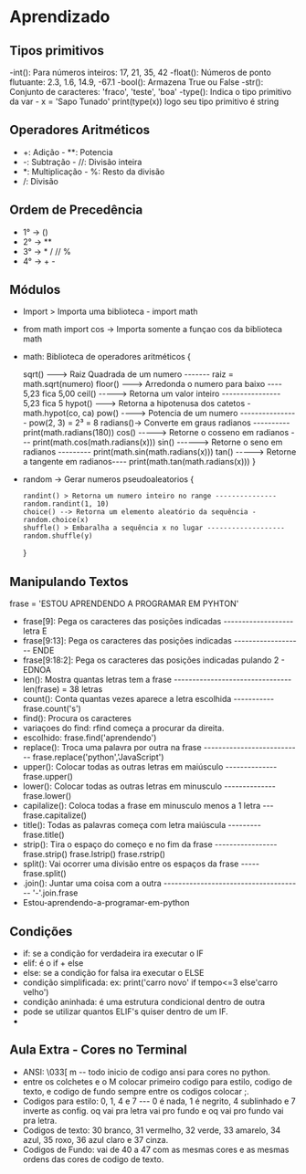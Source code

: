 # Aprendizado

## Tipos primitivos 

-int(): Para números inteiros: 17, 21, 35, 42
-float(): Números de ponto flutuante: 2.3, 1.6, 14.9, -67.1
-bool(): Armazena True ou False
-str(): Conjunto de caracteres:  'fraco', 'teste', 'boa'
-type(): Indica o tipo primitivo da var -  x = 'Sapo Tunado'   print(type(x)) logo seu tipo primitivo é string

## Operadores Aritméticos

- +: Adição              - **: Potencia
- -: Subtração           - //: Divisão inteira
- *: Multiplicação       - %: Resto da divisão
- /: Divisão

 ## Ordem de Precedência

- 1° -> ()
- 2° -> **
- 3° -> *  /  //  %
- 4° -> +  -

## Módulos 

- Import > Importa uma biblioteca - import math
- from math import cos -> Importa somente a funçao cos da biblioteca math
- math: Biblioteca de operadores aritméticos {

     sqrt()  ---> Raiz Quadrada de um numero ------- raiz = math.sqrt(numero)
     floor() ---> Arredonda o numero para baixo ---- 5,23 fica 5,00
     ceil() -----> Retorna um valor inteiro ---------------- 5,23 fica 5
     hypot() ---> Retorna a hipotenusa dos catetos - math.hypot(co, ca)
     pow() ----> Potencia de um numero ---------------- pow(2, 3) = 2³ = 8
     radians()-> Converte em graus radianos ---------- print(math.radians(180))
     cos() -----> Retorne o cosseno em radianos --- print(math.cos(math.radians(x)))
     sin() ------> Retorne o seno em radianos --------- print(math.sin(math.radians(x)))
     tan() -----> Retorne a tangente em radianos---- print(math.tan(math.radians(x)))
  }

- random -> Gerar numeros pseudoaleatorios {

      randint() > Retorna um numero inteiro no range --------------- random.randint(1, 10)
      choice() --> Retorna um elemento aleatório da sequência - random.choice(x)
      shuffle() > Embaralha a sequência x no lugar ------------------- random.shuffle(y)
  }

## Manipulando Textos 

  frase = 'ESTOU APRENDENDO A PROGRAMAR EM PYHTON'

- frase[9]: Pega os caracteres das posições indicadas ------------------- letra E
- frase[9:13]: Pega os caracteres das posições indicadas ------------------- ENDE
- frase[9:18:2]: Pega os caracteres das posições indicadas pulando 2 - EDNOA
- len(): Mostra quantas letras tem a frase -------------------------------- len(frase) = 38 letras
- count(): Conta quantas vezes aparece a letra escolhida ----------- frase.count('s')
- find(): Procura os caracteres 
- variaçoes do find: rfind começa a procurar da direita.
- escolhido: frase.find('aprendendo')
- replace(): Troca uma palavra por outra na frase --------------------------- frase.replace('python','JavaScript')
- upper(): Colocar todas as outras letras em maiúsculo -------------- frase.upper()
- lower(): Colocar todas as outras letras em minusculo -------------- frase.lower()
- capilalize(): Coloca todas a frase em minusculo menos a 1 letra --- frase.capitalize()
- title(): Todas as palavras começa com letra maiúscula --------- frase.title()
- strip(): Tira o espaço do começo e no fim da frase ----------------- frase.strip()  frase.lstrip()  frase.rstrip()
- split(): Vai ocorrer uma divisão entre os espaços da frase ----- frase.split()
- .join(): Juntar uma coisa com a outra -------------------------------------- '-'.join.frase
- Estou-aprendendo-a-programar-em-python 

## Condições
- if: se a condição for verdadeira ira executar o IF
- elif: é o if + else
- else: se a condição for falsa ira executar o ELSE
- condição simplificada: ex: print('carro novo' if tempo<=3 else'carro velho')
- condição aninhada: é uma estrutura condicional dentro de outra
- pode se utilizar quantos ELIF's quiser dentro de um IF.
- 


## Aula Extra - Cores no Terminal
- ANSI: \033[       m -- todo inicio de codigo ansi para cores no python.
- entre os colchetes e o M colocar primeiro codigo para estilo, codigo de texto, e codigo de fundo sempre entre os codigos colocar ;.
- Codigos para estilo: 0, 1, 4 e 7 --- 0 é nada, 1 é negrito, 4 sublinhado e 7 inverte as config. oq vai pra letra vai pro fundo e oq vai pro fundo vai pra letra.
- Codigos de texto: 30 branco, 31 vermelho, 32 verde, 33 amarelo, 34 azul, 35 roxo, 36 azul claro e 37 cinza.
- Codigos de Fundo: vai de 40 a 47 com as mesmas cores e as mesmas ordens das cores de codigo de texto.